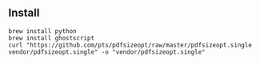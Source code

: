 ## Install

    brew install python
    brew install ghostscript
    curl "https://github.com/pts/pdfsizeopt/raw/master/pdfsizeopt.single vendor/pdfsizeopt.single" -o "vendor/pdfsizeopt.single"
